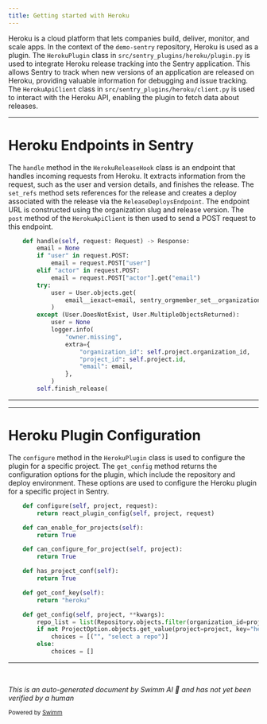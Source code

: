 ```yaml
---
title: Getting started with Heroku
---
```

Heroku is a cloud platform that lets companies build, deliver, monitor, and scale apps. In the context of the `demo-sentry` repository, Heroku is used as a plugin. The `HerokuPlugin` class in `src/sentry_plugins/heroku/plugin.py` is used to integrate Heroku release tracking into the Sentry application. This allows Sentry to track when new versions of an application are released on Heroku, providing valuable information for debugging and issue tracking. The `HerokuApiClient` class in `src/sentry_plugins/heroku/client.py` is used to interact with the Heroku API, enabling the plugin to fetch data about releases.

<SwmSnippet path="/src/sentry_plugins/heroku/plugin.py" line="28">

---

# Heroku Endpoints in Sentry

The `handle` method in the `HerokuReleaseHook` class is an endpoint that handles incoming requests from Heroku. It extracts information from the request, such as the user and version details, and finishes the release. The `set_refs` method sets references for the release and creates a deploy associated with the release via the `ReleaseDeploysEndpoint`. The endpoint URL is constructed using the organization slug and release version. The `post` method of the `HerokuApiClient` is then used to send a POST request to this endpoint.

```python
    def handle(self, request: Request) -> Response:
        email = None
        if "user" in request.POST:
            email = request.POST["user"]
        elif "actor" in request.POST:
            email = request.POST["actor"].get("email")
        try:
            user = User.objects.get(
                email__iexact=email, sentry_orgmember_set__organization__project=self.project
            )
        except (User.DoesNotExist, User.MultipleObjectsReturned):
            user = None
            logger.info(
                "owner.missing",
                extra={
                    "organization_id": self.project.organization_id,
                    "project_id": self.project.id,
                    "email": email,
                },
            )
        self.finish_release(
```

---

</SwmSnippet>

<SwmSnippet path="/src/sentry_plugins/heroku/plugin.py" line="109">

---

# Heroku Plugin Configuration

The `configure` method in the `HerokuPlugin` class is used to configure the plugin for a specific project. The `get_config` method returns the configuration options for the plugin, which include the repository and deploy environment. These options are used to configure the Heroku plugin for a specific project in Sentry.

```python
    def configure(self, project, request):
        return react_plugin_config(self, project, request)

    def can_enable_for_projects(self):
        return True

    def can_configure_for_project(self, project):
        return True

    def has_project_conf(self):
        return True

    def get_conf_key(self):
        return "heroku"

    def get_config(self, project, **kwargs):
        repo_list = list(Repository.objects.filter(organization_id=project.organization_id))
        if not ProjectOption.objects.get_value(project=project, key="heroku:repository"):
            choices = [("", "select a repo")]
        else:
            choices = []
```

---

</SwmSnippet>

&nbsp;

*This is an auto-generated document by Swimm AI 🌊 and has not yet been verified by a human*

<SwmMeta version="3.0.0" repo-id="Z2l0aHViJTNBJTNBZGVtby1zZW50cnklM0ElM0Fzd2ltbWlv" repo-name="demo-sentry"><sup>Powered by [Swimm](/)</sup></SwmMeta>
